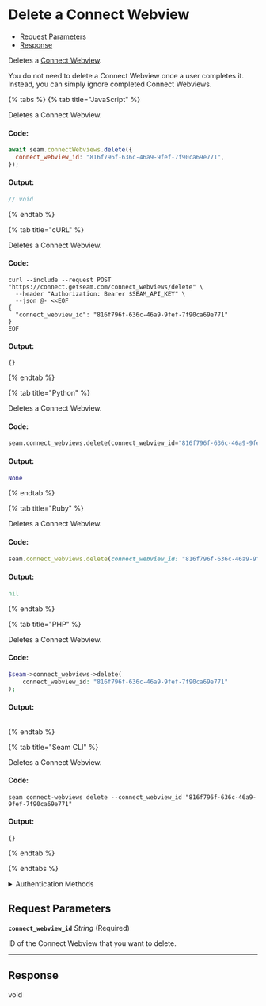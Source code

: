 # Delete a Connect Webview

- [Request Parameters](#request-parameters)
- [Response](#response)

Deletes a [Connect Webview](../../core-concepts/connect-webviews/README.md).

You do not need to delete a Connect Webview once a user completes it. Instead, you can simply ignore completed Connect Webviews.


{% tabs %}
{% tab title="JavaScript" %}

Deletes a Connect Webview.

#### Code:

```javascript
await seam.connectWebviews.delete({
  connect_webview_id: "816f796f-636c-46a9-9fef-7f90ca69e771",
});
```

#### Output:

```javascript
// void
```
{% endtab %}

{% tab title="cURL" %}

Deletes a Connect Webview.

#### Code:

```curl
curl --include --request POST "https://connect.getseam.com/connect_webviews/delete" \
  --header "Authorization: Bearer $SEAM_API_KEY" \
  --json @- <<EOF
{
  "connect_webview_id": "816f796f-636c-46a9-9fef-7f90ca69e771"
}
EOF
```

#### Output:

```curl
{}
```
{% endtab %}

{% tab title="Python" %}

Deletes a Connect Webview.

#### Code:

```python
seam.connect_webviews.delete(connect_webview_id="816f796f-636c-46a9-9fef-7f90ca69e771")
```

#### Output:

```python
None
```
{% endtab %}

{% tab title="Ruby" %}

Deletes a Connect Webview.

#### Code:

```ruby
seam.connect_webviews.delete(connect_webview_id: "816f796f-636c-46a9-9fef-7f90ca69e771")
```

#### Output:

```ruby
nil
```
{% endtab %}

{% tab title="PHP" %}

Deletes a Connect Webview.

#### Code:

```php
$seam->connect_webviews->delete(
    connect_webview_id: "816f796f-636c-46a9-9fef-7f90ca69e771"
);
```

#### Output:

```php

```
{% endtab %}

{% tab title="Seam CLI" %}

Deletes a Connect Webview.

#### Code:

```seam_cli
seam connect-webviews delete --connect_webview_id "816f796f-636c-46a9-9fef-7f90ca69e771"
```

#### Output:

```seam_cli
{}
```
{% endtab %}

{% endtabs %}


<details>

<summary>Authentication Methods</summary>

- API key
- Personal access token
  <br>Must also include the `seam-workspace` header in the request.

To learn more, see [Authentication](https://docs.seam.co/latest/api/authentication).
</details>

## Request Parameters

**`connect_webview_id`** *String* (Required)

ID of the Connect Webview that you want to delete.

---


## Response

void

